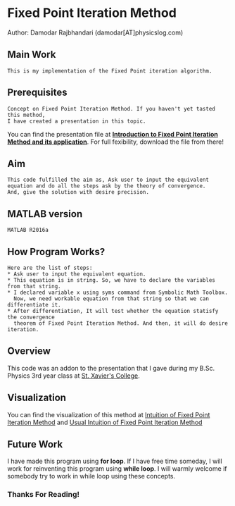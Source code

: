 # Fixed Point Iteration Method
Author: Damodar Rajbhandari (damodar[AT]physicslog.com)

## Main Work
```
This is my implementation of the Fixed Point iteration algorithm.
```
## Prerequisites
```
Concept on Fixed Point Iteration Method. If you haven't yet tasted this method,
I have created a presentation in this topic. 
```
You can find the presentation file at
**[Introduction to Fixed Point Iteration Method and its 
application](https://github.com/drhere/Fixed-Point-Iteration-Method/blob/master/Introduction_to_Fixed_Point_Iteration_Method_and_its%20application.pdf)**. For full fexibility, download the file from there!

## Aim
```
This code fulfilled the aim as, Ask user to input the equivalent 
equation and do all the steps ask by the theory of convergence. 
And, give the solution with desire precision.
```

## MATLAB version
```
MATLAB R2016a
```

## How Program Works?
```
Here are the list of steps:
* Ask user to input the equivalent equation.
* This equation is in string. So, we have to declare the variables from that string.
* I declared variable x using syms command from Symbolic Math Toolbox. 
  Now, we need workable equation from that string so that we can differentiate it.
* After differentiation, It will test whether the equation statisfy the convergence 
  theorem of Fixed Point Iteration Method. And then, it will do desire iteration. 
```

## Overview
This code was an addon to the presentation that I gave during my B.Sc. Physics 3rd year class at [St. Xavier's College](http://sxc.edu.np/).

## Visualization
You can find the visualization of this method at [Intuition of Fixed Point Iteration Method](https://www.youtube.com/watch?v=XhSsu5P1NdY) and [Usual Intuition of Fixed Point Iteration Method](https://www.youtube.com/watch?v=-bSkR0o0-GU)

## Future Work
I have made this program using **for loop**. If I have free time someday, I will work for reinventing this program using **while loop**. I will warmly welcome if somebody try to work in while loop using these concepts.

### Thanks For Reading!
